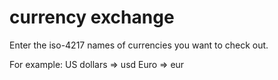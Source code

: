 # currency exchange
Enter the iso-4217 names of currencies you want to check out.

For example: 
US dollars  => usd
Euro        => eur
